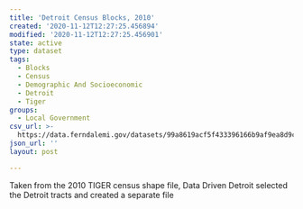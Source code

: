 ```yaml
---
title: 'Detroit Census Blocks, 2010'
created: '2020-11-12T12:27:25.456894'
modified: '2020-11-12T12:27:25.456901'
state: active
type: dataset
tags:
  - Blocks
  - Census
  - Demographic And Socioeconomic
  - Detroit
  - Tiger
groups:
  - Local Government
csv_url: >-
  https://data.ferndalemi.gov/datasets/99a8619acf5f433396166b9af9ea8d9c_0.csv?outSR=%7B%22latestWkid%22%3A3785%2C%22wkid%22%3A102113%7D
json_url: ''
layout: post

---
```

Taken from the 2010 TIGER census shape file, Data Driven Detroit selected the Detroit tracts and created a separate file
